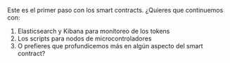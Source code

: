 Este es el primer paso con los smart contracts. ¿Quieres que continuemos con:
1. Elasticsearch y Kibana para monitoreo de los tokens
2. Los scripts para nodos de microcontroladores
3. O prefieres que profundicemos más en algún aspecto del smart contract?
